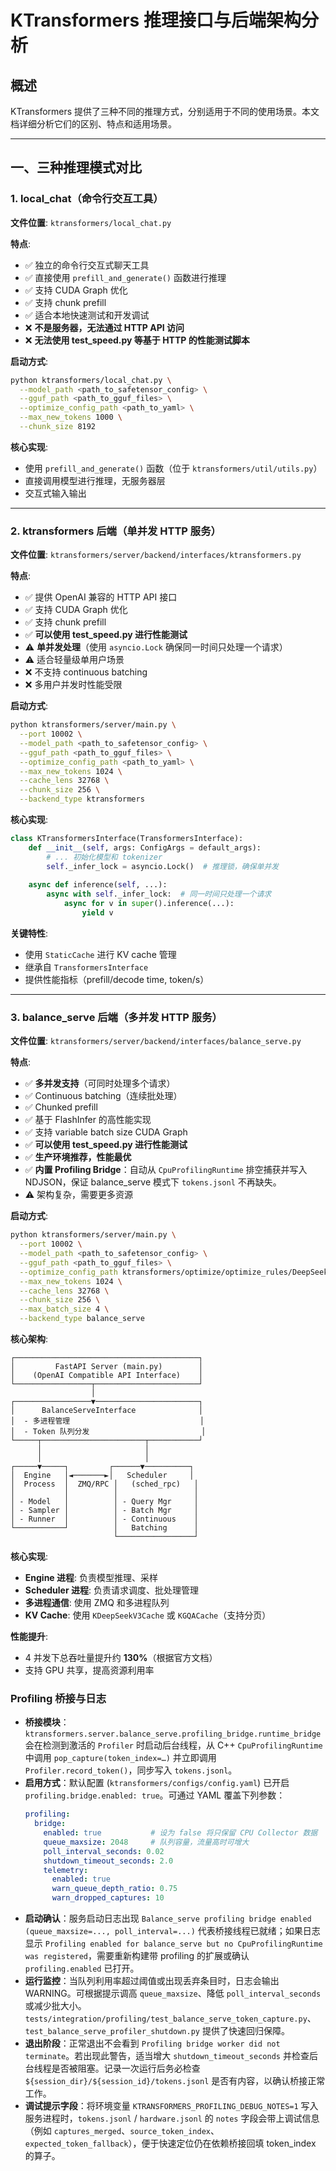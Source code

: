 # KTransformers 推理接口与后端架构分析

## 概述

KTransformers 提供了三种不同的推理方式，分别适用于不同的使用场景。本文档详细分析它们的区别、特点和适用场景。

---

## 一、三种推理模式对比

### 1. local_chat（命令行交互工具）

**文件位置**: `ktransformers/local_chat.py`

**特点**:
- ✅ 独立的命令行交互式聊天工具
- ✅ 直接使用 `prefill_and_generate()` 函数进行推理
- ✅ 支持 CUDA Graph 优化
- ✅ 支持 chunk prefill
- ✅ 适合本地快速测试和开发调试
- ❌ **不是服务器，无法通过 HTTP API 访问**
- ❌ **无法使用 test_speed.py 等基于 HTTP 的性能测试脚本**

**启动方式**:
```bash
python ktransformers/local_chat.py \
  --model_path <path_to_safetensor_config> \
  --gguf_path <path_to_gguf_files> \
  --optimize_config_path <path_to_yaml> \
  --max_new_tokens 1000 \
  --chunk_size 8192
```

**核心实现**:
- 使用 `prefill_and_generate()` 函数（位于 `ktransformers/util/utils.py`）
- 直接调用模型进行推理，无服务器层
- 交互式输入输出

---

### 2. ktransformers 后端（单并发 HTTP 服务）

**文件位置**: `ktransformers/server/backend/interfaces/ktransformers.py`

**特点**:
- ✅ 提供 OpenAI 兼容的 HTTP API 接口
- ✅ 支持 CUDA Graph 优化
- ✅ 支持 chunk prefill
- ✅ **可以使用 test_speed.py 进行性能测试**
- ⚠️ **单并发处理**（使用 `asyncio.Lock` 确保同一时间只处理一个请求）
- ⚠️ 适合轻量级单用户场景
- ❌ 不支持 continuous batching
- ❌ 多用户并发时性能受限

**启动方式**:
```bash
python ktransformers/server/main.py \
  --port 10002 \
  --model_path <path_to_safetensor_config> \
  --gguf_path <path_to_gguf_files> \
  --optimize_config_path <path_to_yaml> \
  --max_new_tokens 1024 \
  --cache_lens 32768 \
  --chunk_size 256 \
  --backend_type ktransformers
```

**核心实现**:
```python
class KTransformersInterface(TransformersInterface):
    def __init__(self, args: ConfigArgs = default_args):
        # ... 初始化模型和 tokenizer
        self._infer_lock = asyncio.Lock()  # 推理锁，确保单并发
    
    async def inference(self, ...):
        async with self._infer_lock:  # 同一时间只处理一个请求
            async for v in super().inference(...):
                yield v
```

**关键特性**:
- 使用 `StaticCache` 进行 KV cache 管理
- 继承自 `TransformersInterface`
- 提供性能指标（prefill/decode time, token/s）

---

### 3. balance_serve 后端（多并发 HTTP 服务）

**文件位置**: `ktransformers/server/backend/interfaces/balance_serve.py`

**特点**:
- ✅ **多并发支持**（可同时处理多个请求）
- ✅ Continuous batching（连续批处理）
- ✅ Chunked prefill
- ✅ 基于 FlashInfer 的高性能实现
- ✅ 支持 variable batch size CUDA Graph
- ✅ **可以使用 test_speed.py 进行性能测试**
- ✅ **生产环境推荐，性能最优**
- ✅ **内置 Profiling Bridge**：自动从 `CpuProfilingRuntime` 排空捕获并写入 NDJSON，保证 balance_serve 模式下 `tokens.jsonl` 不再缺失。
- ⚠️ 架构复杂，需要更多资源

**启动方式**:
```bash
python ktransformers/server/main.py \
  --port 10002 \
  --model_path <path_to_safetensor_config> \
  --gguf_path <path_to_gguf_files> \
  --optimize_config_path ktransformers/optimize/optimize_rules/DeepSeek-V3-Chat-serve.yaml \
  --max_new_tokens 1024 \
  --cache_lens 32768 \
  --chunk_size 256 \
  --max_batch_size 4 \
  --backend_type balance_serve
```

**核心架构**:
```
┌─────────────────────────────────────────┐
│         FastAPI Server (main.py)        │
│    (OpenAI Compatible API Interface)    │
└─────────────────┬───────────────────────┘
                  │
┌─────────────────▼───────────────────────┐
│      BalanceServeInterface              │
│  - 多进程管理                             │
│  - Token 队列分发                         │
└─────┬───────────────────────┬───────────┘
      │                       │
      │                       │
┌─────▼─────┐         ┌──────▼──────────┐
│  Engine   │◄───────►│   Scheduler     │
│  Process  │  ZMQ/RPC │   (sched_rpc)   │
│           │          │                 │
│ - Model   │          │ - Query Mgr     │
│ - Sampler │          │ - Batch Mgr     │
│ - Runner  │          │ - Continuous    │
└───────────┘          │   Batching      │
                       └─────────────────┘
```

**核心实现**:
- **Engine 进程**: 负责模型推理、采样
- **Scheduler 进程**: 负责请求调度、批处理管理
- **多进程通信**: 使用 ZMQ 和多进程队列
- **KV Cache**: 使用 `KDeepSeekV3Cache` 或 `KGQACache`（支持分页）

**性能提升**:
- 4 并发下总吞吐量提升约 **130%**（根据官方文档）
- 支持 GPU 共享，提高资源利用率

### Profiling 桥接与日志

- **桥接模块**：`ktransformers.server.balance_serve.profiling_bridge.runtime_bridge` 会在检测到激活的 `Profiler` 时启动后台线程，从 C++ `CpuProfilingRuntime` 中调用 `pop_capture(token_index=…)` 并立即调用 `Profiler.record_token()`，同步写入 `tokens.jsonl`。
- **启用方式**：默认配置 (`ktransformers/configs/config.yaml`) 已开启 `profiling.bridge.enabled: true`。可通过 YAML 覆盖下列参数：
  ```yaml
  profiling:
    bridge:
      enabled: true           # 设为 false 将只保留 CPU Collector 数据
      queue_maxsize: 2048     # 队列容量，流量高时可增大
      poll_interval_seconds: 0.02
      shutdown_timeout_seconds: 2.0
      telemetry:
        enabled: true
        warn_queue_depth_ratio: 0.75
        warn_dropped_captures: 10
  ```
- **启动确认**：服务启动日志出现 `Balance_serve profiling bridge enabled (queue_maxsize=..., poll_interval=...)` 代表桥接线程已就绪；如果日志显示 `Profiling enabled for balance_serve but no CpuProfilingRuntime was registered`，需要重新构建带 profiling 的扩展或确认 `profiling.enabled` 已打开。
- **运行监控**：当队列利用率超过阈值或出现丢弃条目时，日志会输出 WARNING。可根据提示调高 `queue_maxsize`、降低 `poll_interval_seconds` 或减少批大小。`tests/integration/profiling/test_balance_serve_token_capture.py`、`test_balance_serve_profiler_shutdown.py` 提供了快速回归保障。
- **退出阶段**：正常退出不会看到 `Profiling bridge worker did not terminate`。若出现此警告，适当增大 `shutdown_timeout_seconds` 并检查后台线程是否被阻塞。记录一次运行后务必检查 `${session_dir}/${session_id}/tokens.jsonl` 是否有内容，以确认桥接正常工作。
- **调试提示字段**：将环境变量 `KTRANSFORMERS_PROFILING_DEBUG_NOTES=1` 写入服务进程时，`tokens.jsonl` / `hardware.jsonl` 的 `notes` 字段会带上调试信息（例如 `captures_merged`、`source_token_index`、`expected_token_fallback`），便于快速定位仍在依赖桥接回填 token_index 的算子。
